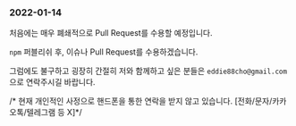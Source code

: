 ### 2022-01-14

처음에는 매우 폐쇄적으로 Pull Request를 수용할 예정입니다.

`npm` 퍼블리쉬 후, 이슈나 Pull Request를 수용하겠습니다.

그럼에도 불구하고 굉장히 간절히 저와 함께하고 싶은 분들은 `eddie88cho@gmail.com`으로 연락주시길 바랍니다.

/* 현재 개인적인 사정으로 핸드폰을 통한 연락을 받지 않고 있습니다. [전화/문자/카카오톡/텔레그램 등 X]*/
